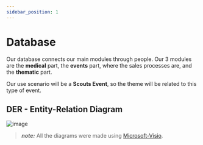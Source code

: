 ```yaml
---
sidebar_position: 1
---
```


# Database

Our database connects our main modules through people. Our 3 modules are the **medical** part, the **events** part,
where the sales processes are, and the **thematic** part.

Our use scenario will be a **Scouts Event**, so the theme will be related to this type of event.

## DER - Entity-Relation Diagram

![image](@site/src/images/DER.jpeg)

<!-- ## MER - Entity-Relation Model -->

<!-- ![alt text](img/mer_database.png) -->

> **_note:_**  All the diagrams were made using [Microsoft-Visio](https://www.microsoft365.com/launch/visio).